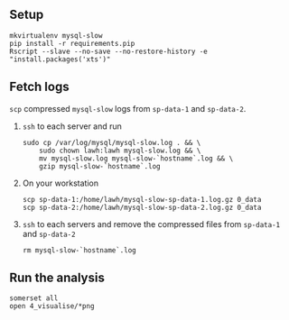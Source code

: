 ## Setup

```
mkvirtualenv mysql-slow
pip install -r requirements.pip
Rscript --slave --no-save --no-restore-history -e "install.packages('xts')"
```

## Fetch logs

`scp` compressed `mysql-slow` logs from `sp-data-1` and `sp-data-2`.

1. `ssh` to each server and run

    ```
    sudo cp /var/log/mysql/mysql-slow.log . && \
        sudo chown lawh:lawh mysql-slow.log && \
        mv mysql-slow.log mysql-slow-`hostname`.log && \
        gzip mysql-slow-`hostname`.log 
    ```

2. On your workstation

    ```
    scp sp-data-1:/home/lawh/mysql-slow-sp-data-1.log.gz 0_data
    scp sp-data-2:/home/lawh/mysql-slow-sp-data-2.log.gz 0_data
    ```

3. `ssh` to each servers and remove the compressed files from `sp-data-1` and
    `sp-data-2`

    ```
    rm mysql-slow-`hostname`.log 
    ```

## Run the analysis

```
somerset all
open 4_visualise/*png
```

